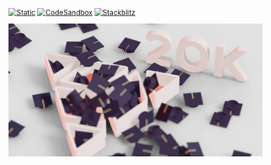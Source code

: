 [![Static](https://img.shields.io/badge/demo-%23646CFF.svg?logo=html5&logoColor=white)](https://pmndrs.github.io/examples/bruno-simons-20k-challenge)
[![CodeSandbox](https://img.shields.io/badge/codesandbox-040404?logo=codesandbox&logoColor=DBDBDB)](https://codesandbox.io/s/github/pmndrs/examples/tree/main/demos/bruno-simons-20k-challenge)
[![Stackblitz](https://img.shields.io/badge/stackblitz-fff?logo=Stackblitz&logoColor=1389FD)](https://stackblitz.com/github/pmndrs/examples/tree/main/demos/bruno-simons-20k-challenge)

![](thumbnail.webp)
